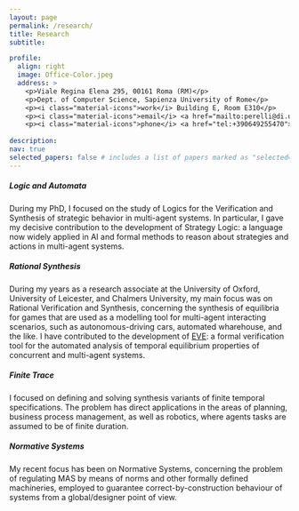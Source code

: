 ```yaml
---
layout: page
permalink: /research/
title: Research
subtitle:

profile:
  align: right
  image: Office-Color.jpeg
  address: >
    <p>Viale Regina Elena 295, 00161 Roma (RM)</p>
    <p>Dept. of Computer Science, Sapienza University of Rome</p>
    <p><i class="material-icons">work</i> Building E, Room E310</p>
    <p><i class="material-icons">email</i> <a href="mailto:perelli@di.uniroma1.it">perelli@di.uniroma1.it</a></p>
    <p><i class="material-icons">phone</i> <a href="tel:+390649255470"> +39.06.49255.470</a></p>
    
description:
nav: true
selected_papers: false # includes a list of papers marked as "selected={true}"
---
```



##### Logic and Automata
During my PhD, I focused on the study of Logics for the Verification and Synthesis of strategic behavior in multi-agent systems. In particular, I gave my decisive contribution to the development of Strategy Logic: a language now widely applied in AI and formal methods to reason about strategies and actions in multi-agent systems.


##### Rational Synthesis
During my years as a research associate at the University of Oxford, University of Leicester, and Chalmers University, my main focus was on Rational Verification and Synthesis, concerning the synthesis of equilibria for games that are used as a modelling tool for multi-agent interacting scenarios, such as autonomous-driving cars, automated wharehouse, and the like. I have contributed to the development of [EVE](http://eve.cs.ox.ac.uk/): a formal verification tool for the automated analysis of temporal equilibrium properties of concurrent and multi-agent systems.

##### Finite Trace
I focused on defining and solving synthesis variants of finite temporal specifications. The problem has direct applications in the areas of planning, business process management, as well as robotics, where agents tasks are assumed to be of finite duration.

##### Normative Systems
My recent focus has been on Normative Systems, concerning the problem of regulating MAS by means of norms and other formally defined machineries, employed to guarantee correct-by-construction behaviour of systems from a global/designer point of view.
